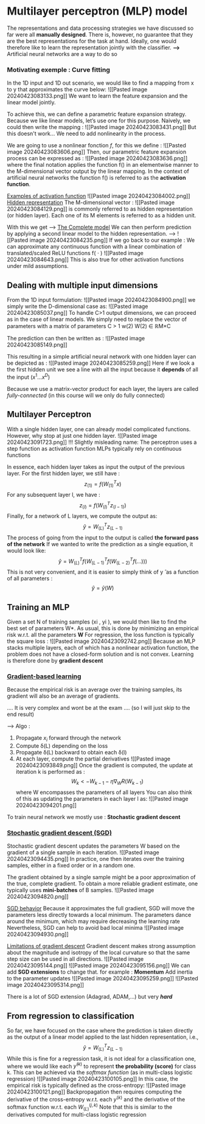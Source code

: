 # Multilayer perceptron (MLP) model

The representations and data processing strategies we have discussed so far were all **manually designed**. There is, however, no guarantee that they are the best representations for the task at hand. Ideally, one would therefore like to learn the representation jointly with the classifier.
**-->** Artificial neural networks are a way to do so


### Motivating exemple : Curve fitting
In the 1D input and 1D out scenario, we would like to find a mapping from x to y that approximates the curve below: 
![[Pasted image 20240423083133.png]]
We want to learn the feature expansion and the linear model jointly. 

To achieve this, we can define a parametric feature expansion strategy. 
Because we like linear models, let’s use one for this purpose. Naively, we could then write the mapping :
![[Pasted image 20240423083431.png]]
But this doesn't work... We need to add nonlinearity in the process. 

We are going to use a nonlinear fonction *f*, for this we define : 
![[Pasted image 20240423083606.png]]
Then, our parametric feature expansion process can be expressed as :
![[Pasted image 20240423083636.png]]
where the final notation applies the function f() in an elementwise manner to the M-dimensional vector output by the linear mapping. 
In the context of artificial neural networks the function f() is referred to as the **activation function**. 

<u>Examples of activation function</u>
![[Pasted image 20240423084002.png]]
<u>Hidden representation</u>
The M-dimensional vector :
![[Pasted image 20240423084129.png]]
is commonly referred to as hidden representation (or hidden layer). Each one of its M elements is referred to as a hidden unit.


With this we get -->
<u>The Complete model</u>
We can then perform prediction by applying a second linear model to the hidden representation.
-->
![[Pasted image 20240423084235.png]]
If we go back to our example : 
We can approximate any continuous function with a linear combination of translated/scaled ReLU functions f( ⋅ )
![[Pasted image 20240423084643.png]]
This is also true for other activation functions under mild assumptions. 

## Dealing with multiple input dimensions
From the 1D input formulation: 
![[Pasted image 20240423084900.png]]
we simply write the D-dimensional case as: 
![[Pasted image 20240423085037.png]]
To handle C>1 output dimensions, we can proceed as in the case of linear models. We simply need to replace the vector of parameters with a matrix of parameters C > 1 w(2) W(2) ∈ ℝM×C

The prediction can then be written as : 
![[Pasted image 20240423085149.png]]

This resulting in a simple artificial neural network with one hidden layer can be depicted as : 
![[Pasted image 20240423085259.png]]
Here if we look a the first hidden unit we see a line with all the input because it **depends** of all the input $(x^1...x^D)$

Because we use a matrix-vector product for each layer, the layers are called *fully-connected* (in this course will we only do fully connected)

## Multilayer Perceptron 
With a single hidden layer, one can already model complicated functions. However, why stop at just one hidden layer. 
![[Pasted image 20240423091723.png]]
!!! Slightly misleading name: 
	The perceptron uses a step function as activation function
	MLPs typically rely on continuous functions 

In essence, each hidden layer takes as input the output of the previous layer. For the first hidden layer, we still have : $$z_{(1)} = f(W^T_{(1)} x)$$
For any subsequent layer l, we have : $$z_{(l)} = f(W^T_{(l)} z_{(l-1)})$$
Finally, for a network of L layers, we compute the output as:  $$ŷ = W^T_{(L)} z_{(L-1)}$$
The process of going from the input to the output is called **the forward pass of the network**
If we wanted to write the prediction as a single equation, it would look like: $$ŷ = W^T_{(L)}f(W^T_{(L-1)}f(W^T_{(L-2)}f(...)))$$ This is not very convenient, and it is easier to simply think of y ̂ as a function of all parameters : $$ŷ = ŷ(W)$$
## Training an MLP
Given a set N of training samples (xi , yi ), we would then like to find the best set of parameters  W*. 
As usual, this is done by minimizing an empirical risk w.r.t. all the parameters **W**
For regression, the loss function is typically the square loss : 
![[Pasted image 20240423092742.png]]
Because an MLP stacks multiple layers, each of which has a nonlinear activation function, the problem does not have a closed-form solution and is not convex. Learning is therefore done by **gradient descent**

### <u>Gradient-based learning</u> 
Because the empirical risk is an average over the training samples, its gradient will also be an average of gradients. 

.... It is very complex and wont be at the exam .... (so I will just skip to the end result)

--> Algo : 
1. Propagate $x_i$ forward through the network
2. Compute δ(L) depending on the loss
3. Propagate δ(L) backward to obtain each δ(l)
4. At each layer, compute the partial derivatives
![[Pasted image 20240423093849.png]]
Once the gradient is computed, the update at iteration k is performed as : $$ W_k <- W_{k-1} - η∇_W R(W_{k-1})$$
where W encompasses the parameters of all layers
You can also think of this as updating the parameters in each layer l as:
![[Pasted image 20240423094201.png]]

To train neural network we mostly use : **Stochastic gradient descent** 

### <u>Stochastic gradient descent (SGD)</u>
Stochastic gradient descent updates the parameters W based on the gradient of a single sample in each iteration. 
![[Pasted image 20240423094435.png]]
In practice, one then iterates over the training samples, either in a fixed order or in a random one. 

The gradient obtained by a single sample might be a poor approximation of the true, complete gradient. 
To obtain a more reliable gradient estimate, one typically uses **mini-batches** of B samples. 
![[Pasted image 20240423094820.png]]

<u>SGD behavior</u> 
Because it approximates the full gradient, SGD will move the parameters less directly towards a local minimum. 
	The parameters dance around the minimum, which may require decreasing the learning rate
	Nevertheless, SGD can help to avoid bad local minima
	![[Pasted image 20240423094930.png]]

<u>Limitations of gradient descent</u>
Gradient descent makes strong assumption about the magnitude and isotropy of the local curvature so that the same step size can be used in all directions. 
![[Pasted image 20240423095144.png]]
![[Pasted image 20240423095156.png]]
We can add **SGD extensions** to change that. 
for example : 
**Momentum** 
	Add inertia to the parameter updates
	![[Pasted image 20240423095259.png]]
	![[Pasted image 20240423095314.png]]

There is a lot of SGD extension (Adagrad, ADAM,...) but very ***hard*** 


## From regression to classification 
So far, we have focused on the case where the prediction is taken directly as the output of a linear model applied to the last hidden representation, i.e., $$ŷ =  W^T_{(L)}z_{(L-1)}$$
While this is fine for a regression task, it is not ideal for a classification one, where we would like each  $y ̂ ^{(k)}$ to represent **the probability (score)** for class k. This can be achieved via the *softmax function* (as in multi-class logistic regression)
![[Pasted image 20240423100105.png]]
In this case, the empirical risk is typically defined as the cross-entropy: 
![[Pasted image 20240423100121.png]]
Backpropagation then requires computing the derivative of the cross-entropy w.r.t. each $y^(k)$ and the derivative of the softmax function w.r.t. each $W^{(j,k)}_{(L)}$
	Note that this is similar to the derivatives computed for multi-class logistic regression